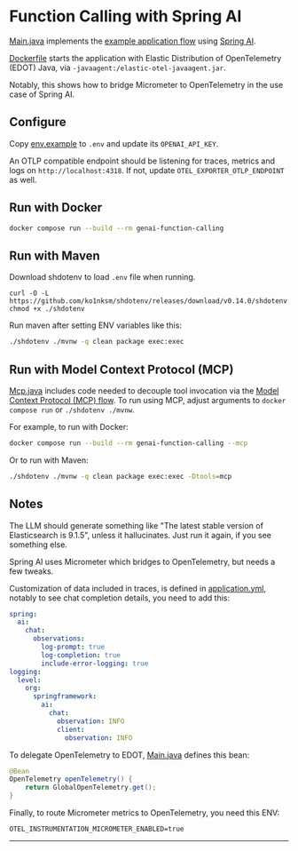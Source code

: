 # Function Calling with Spring AI

[Main.java](src/main/java/example/Main.java) implements the
[example application flow][flow] using [Spring AI][spring-ai].

[Dockerfile](Dockerfile) starts the application with Elastic Distribution
of OpenTelemetry (EDOT) Java, via `-javaagent:/elastic-otel-javaagent.jar`.

Notably, this shows how to bridge Micrometer to OpenTelemetry in the use case
of Spring AI.

## Configure

Copy [env.example](env.example) to `.env` and update its `OPENAI_API_KEY`.

An OTLP compatible endpoint should be listening for traces, metrics and logs on
`http://localhost:4318`. If not, update `OTEL_EXPORTER_OTLP_ENDPOINT` as well.

## Run with Docker

```bash
docker compose run --build --rm genai-function-calling
```

## Run with Maven

Download shdotenv to load `.env` file when running.

```
curl -O -L https://github.com/ko1nksm/shdotenv/releases/download/v0.14.0/shdotenv
chmod +x ./shdotenv
```

Run maven after setting ENV variables like this:
```bash
./shdotenv ./mvnw -q clean package exec:exec
```

## Run with Model Context Protocol (MCP)

[Mcp.java](src/main/java/example/Mcp.java) includes code needed to decouple
tool invocation via the [Model Context Protocol (MCP) flow][flow-mcp]. To run
using MCP, adjust arguments to `docker compose run` or `./shdotenv ./mvnw`.

For example, to run with Docker:
```bash
docker compose run --build --rm genai-function-calling --mcp
```

Or to run with Maven:
```bash
./shdotenv ./mvnw -q clean package exec:exec -Dtools=mcp
```

## Notes

The LLM should generate something like "The latest stable version of
Elasticsearch is 9.1.5", unless it hallucinates. Just run it again, if you
see something else.

Spring AI uses Micrometer which bridges to OpenTelemetry, but needs a few
tweaks.

Customization of data included in traces, is defined in
[application.yml](src/main/resources/application.yml), notably to see chat
completion details, you need to add this:
```yml
spring:
  ai:
    chat:
      observations:
        log-prompt: true
        log-completion: true
        include-error-logging: true
logging:
  level:
    org:
      springframework:
        ai:
          chat:
            observation: INFO
            client:
              observation: INFO
```

To delegate OpenTelemetry to EDOT, [Main.java](src/main/java/example/Main.java)
defines this bean:
```java
@Bean
OpenTelemetry openTelemetry() {
    return GlobalOpenTelemetry.get();
}
```

Finally, to route Micrometer metrics to OpenTelemetry, you need this ENV:
```
OTEL_INSTRUMENTATION_MICROMETER_ENABLED=true
```

---
[flow]: ../README.md#example-application-flow
[spring-ai]: https://github.com/spring-projects/spring-ai/
[flow-mcp]: ../README.md#model-context-protocol-flow
